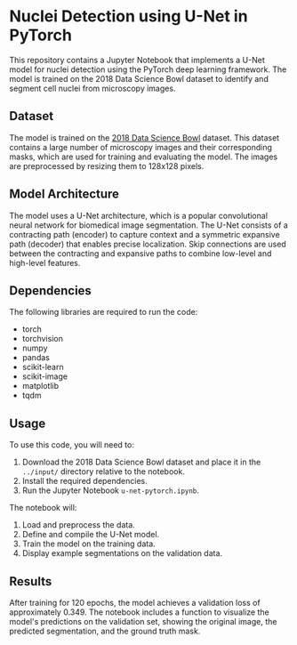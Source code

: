 # Nuclei Detection using U-Net in PyTorch

This repository contains a Jupyter Notebook that implements a U-Net model for nuclei detection using the PyTorch deep learning framework. The model is trained on the 2018 Data Science Bowl dataset to identify and segment cell nuclei from microscopy images.

## Dataset

The model is trained on the [2018 Data Science Bowl](https://www.kaggle.com/c/data-science-bowl-2018) dataset. This dataset contains a large number of microscopy images and their corresponding masks, which are used for training and evaluating the model. The images are preprocessed by resizing them to 128x128 pixels.

## Model Architecture

The model uses a U-Net architecture, which is a popular convolutional neural network for biomedical image segmentation. The U-Net consists of a contracting path (encoder) to capture context and a symmetric expansive path (decoder) that enables precise localization. Skip connections are used between the contracting and expansive paths to combine low-level and high-level features.

## Dependencies

The following libraries are required to run the code:

* torch
* torchvision
* numpy
* pandas
* scikit-learn
* scikit-image
* matplotlib
* tqdm

## Usage

To use this code, you will need to:

1.  Download the 2018 Data Science Bowl dataset and place it in the `../input/` directory relative to the notebook.
2.  Install the required dependencies.
3.  Run the Jupyter Notebook `u-net-pytorch.ipynb`.

The notebook will:

1.  Load and preprocess the data.
2.  Define and compile the U-Net model.
3.  Train the model on the training data.
4.  Display example segmentations on the validation data.

## Results

After training for 120 epochs, the model achieves a validation loss of approximately 0.349. The notebook includes a function to visualize the model's predictions on the validation set, showing the original image, the predicted segmentation, and the ground truth mask.

